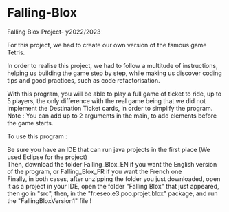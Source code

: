 # Falling-Blox
Falling Blox Project- y2022/2023  

For this project, we had to create our own version of the famous game Tetris.
  
In order to realise this project, we had to follow a multitude of instructions, helping us building the game step by step, while making us discover coding tips and good practices, such as code refactorisation.  
  
With this program, you will be able to play a full game of ticket to ride, up to 5 players, the only difference with the real game being that we did not implement the Destination Ticket cards, in order to simplify the program.  
Note : You can add up to 2 arguments in the main, to add elements before the game starts.
  
To use this program :  
  
Be sure you have an IDE that can run java projects in the first place (We used Eclipse for the project)  
Then, download the folder Falling_Blox_EN if you want the English version of the program, or Falling_Blox_FR if you want the French one  
Finally, in both cases, after unzipping the folder you just downloaded, open it as a project in your IDE, open the folder "Falling Blox" that just appeared, then go in "src", then, in the "fr.eseo.e3.poo.projet.blox" package, and run the "FallingBloxVersion1" file ! 

